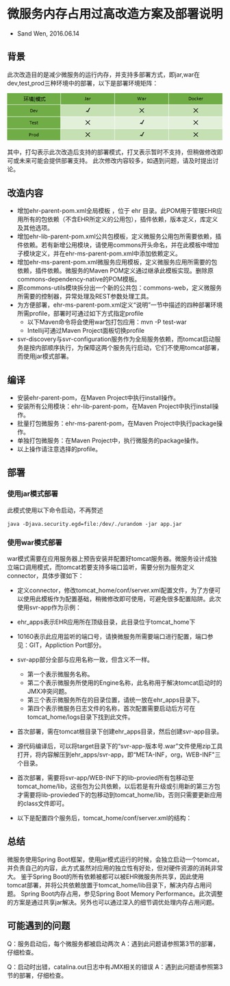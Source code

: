 # 微服务内存占用过高改造方案及部署说明

- Sand Wen, 2016.06.14

## 背景

此次改造目的是减少微服务的运行内存，并支持多部署方式，即jar,war在dev,test,prod三种环境中的部署，以下是部署环境矩阵：

![部署环境与Maven配置](../../images/deploy-env.png)

其中，打勾表示此次改造后支持的部署模式，打叉表示暂时不支持，但稍做修改即可或未来可能会提供部署支持。
此次修改内容较多，如遇到问题，请及时提出讨论。

## 改造内容

- 增加ehr-parent-pom.xml全局模板 ，位于 ehr 目录。此POM用于管理EHR应用所有的包依赖（不含EHR所定义的公用包），插件依赖，版本定义，库定义及其他选项。
- 增加ehr-lib-parent-pom.xml公共包模板，定义微服务公用包所需要依赖，插件依赖。若有新增公用模块，请使用commons开头命名，并在此模板中增加子模块定义，并在ehr-ms-parent-pom.xml中添加依赖定义。
- 增加ehr-ms-parent-pom.xml微服务应用模板，定义微服务应用所需要的包依赖，插件依赖。微服务的Maven POM定义通过继承此模板实现。删除原commons-dependency-native的POM模板。
- 原commons-utils模块拆分出一个新的公共包：commons-web，定义微服务所需要的控制器，异常处理及REST参数处理工具。
- 为方便部署，ehr-ms-parent-pom.xml定义“说明”一节中描述的四种部署环境所需profile，部署时可通过如下方式指定profile
    - 以下Maven命令将会使用war包打包应用：mvn -P test-war
    - Intellij可通过Maven Project面板切换profile
- svr-discovery与svr-configuration服务作为全局服务依赖，而tomcat启动服务是按内部顺序执行，为保障这两个服务先行启动，它们不使用tomcat部署，而使用jar模式部署。

## 编译

- 安装ehr-parent-pom，在Maven Project中执行install操作。
- 安装所有公用模块：ehr-lib-parent-pom，在Maven Project中执行install操作。
- 批量打包微服务：ehr-ms-parent-pom，在Maven Project中执行package操作。
- 单独打包微服务：在Maven Project中，执行微服务的package操作。
- 以上操作请注意选择的profile。


## 部署
### 使用jar模式部署

此模式使用以下命令启动，不再赘述

    java -Djava.security.egd=file:/dev/./urandom -jar app.jar

### 使用war模式部署

war模式需要在应用服务器上预告安装并配置好tomcat服务器。微服务设计成独立端口调用模式，而tomcat若要支持多端口监听，需要分别为服务定义connector，具体步骤如下：

- 定义connector，修改tomcat_home/conf/server.xml配置文件，为了方便可以使用此模板作为配置基础，稍微修改即可使用，可避免很多配置陷阱。此次使用svr-app作为示例：

    <Service name="svr-app">
        <Connector port="10160" protocol="HTTP/1.1" connectionTimeout="20000"/>
        <Engine name="svr-app" defaultHost="localhost">
          <Host name="localhost"  appBase="ehr_apps/svr-app" unpackwars="true" autoDeploy="true">
            <Context path="" docBase=""></Context>
            <Valve className="org.apache.catalina.valves.AccessLogValve" directory="logs"
                   prefix="svr-app" suffix=".log"
                   pattern="%h %l %u %t &quot;%r&quot; %s %b" />
          </Host>
        </Engine>
    </Service>

- ehr_apps表示EHR应用所在顶级目录，此目录位于tomcat_home下
- 10160表示此应用监听的端口号，请换微服务所需要端口进行配置，端口参见：GIT，Appliction Port部分。
- svr-app部分全部与应用名称一致，但含义不一样。
    - 第一个表示微服务名称。
    - 第二个表示微服务所使用的Engine名称，此名称用于解决tomcat启动时的JMX冲突问题。
    - 第三个表示微服务所在的目录位置，请统一放在ehr_apps目录下。
    - 第四个表示微服务日志文件的名称，首次配置需要启动后方可在tomcat_home/logs目录下找到此文件。
- 首次部署，需在tomcat根目录下创建ehr_apps目录，然后创建svr-app目录。
- 源代码编译后，可以将target目录下的“svr-app-版本号.war”文件使用zip工具打开，将内容解压到ehr_apps/svr-app，即“META-INF，org，WEB-INF"三个目录。
- 首次部署，需要将svr-app/WEB-INF下的lib-provied所有包移动至tomcat_home/lib，这些包为公共依赖，以后若是有升级或引用新的第三方包才需要将lib-provieded下的包移动到tomcat_home/lib，否则只需要更新应用的class文件即可。
- 以下是配置四个服务后，tomcat_home/conf/server.xml的结构：


    <Service name="svr-app">
        <Connector port="10160" protocol="HTTP/1.1" connectionTimeout="20000"/>
        <Engine name="svr-app" defaultHost="localhost">
          <Host name="localhost"  appBase="ehr_apps/svr-app" unpackwars="true" autoDeploy="true">
            <Context path="" docBase=""></Context>
            <Valve className="org.apache.catalina.valves.AccessLogValve" directory="logs"
                   prefix="svr-app" suffix=".log"
                   pattern="%h %l %u %t &quot;%r&quot; %s %b" />
          </Host>
        </Engine>
      </Service>
      <Service name="svr-organization">
        <Connector port="10070" protocol="HTTP/1.1" connectionTimeout="20000"/>
        <Engine name="svr-organization" defaultHost="localhost">
          <Host name="localhost"  appBase="ehr_apps/svr-organization" unpackwars="true" autoDeploy="true">
            <Context path="" docBase=""></Context>
            <Valve className="org.apache.catalina.valves.AccessLogValve" directory="logs"
                   prefix="svr-organization" suffix=".log"
                   pattern="%h %l %u %t &quot;%r&quot; %s %b" />
          </Host>
        </Engine>
      </Service>
      <Service name="svr-pack-mgr">
        <Connector port="10140" protocol="HTTP/1.1" connectionTimeout="20000"/>
        <Engine name="svr-pack-mgr" defaultHost="localhost">
          <Host name="localhost"  appBase="ehr_apps/svr-pack-mgr" unpackwars="true" autoDeploy="true">
            <Context path="" docBase=""></Context>
            <Valve className="org.apache.catalina.valves.AccessLogValve" directory="logs"
                   prefix="svr-pack-mgr" suffix=".log"
                   pattern="%h %l %u %t &quot;%r&quot; %s %b" />
          </Host>
        </Engine>
      </Service>
      <Service name="svr-user">
        <Connector port="10120" protocol="HTTP/1.1" connectionTimeout="20000"/>
        <Engine name="svr-user" defaultHost="localhost">
          <Host name="localhost"  appBase="ehr_apps/svr-user" unpackwars="true" autoDeploy="true">
            <Context path="" docBase=""></Context>
            <Valve className="org.apache.catalina.valves.AccessLogValve" directory="logs"
                   prefix="svr-user" suffix=".log"
                   pattern="%h %l %u %t &quot;%r&quot; %s %b" />
          </Host>
        </Engine>
      </Service>


## 总结
微服务使用Spring Boot框架，使用jar模式运行的时候，会独立启动一个tomcat，并负责自己的内容，此方式虽然对应用的独立性有好处，但对硬件资源的消耗非常大。
鉴于Spring Boot的所有依赖被都可以被EHR微服务所共享，因此使用tomcat部署，并将公共依赖放置于tomcat_home/lib目录下，解决内存占用问题。
Spring Boot内存占用，参见Spring Boot Memory Performance。此次调整的方案是通过共享jar解决。另外也可以通过深入的细节调优处理内存占用问题。

## 可能遇到的问题

Q：服务启动后，每个微服务都被启动两次
A：遇到此问题请参照第3节的部署，仔细检查。

Q：启动时出错，catalina.out日志中有JMX相关的错误
A：遇到此问题请参照第3节的部署，仔细检查。
